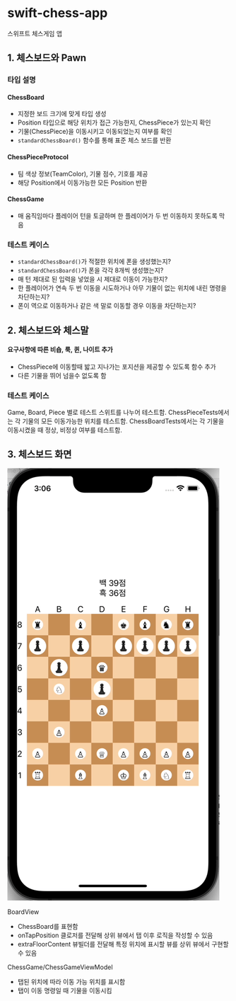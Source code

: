 # swift-chess-app
스위프트 체스게임 앱

## 1. 체스보드와 Pawn

### 타입 설명

#### ChessBoard

- 지정한 보드 크기에 맞게 타입 생성
- Position 타입으로 해당 위치가 접근 가능한지, ChessPiece가 있는지 확인
- 기물(ChessPiece)을 이동시키고 이동되었는지 여부를 확인
- `standardChessBoard()` 함수를 통해 표준 체스 보드를 반환

#### ChessPieceProtocol

- 팀 색상 정보(TeamColor), 기물 점수, 기호를 제공
-  해당 Position에서 이동가능한 모든 Position 반환

#### ChessGame

- 매 움직임마다 플레이어 턴을 토글하며 한 플레이어가 두 번 이동하지 못하도록 막음

### 테스트 케이스

- `standardChessBoard()`가 적절한 위치에 폰을 생성했는지?
- `standardChessBoard()`가 폰을 각각 8개씩 생성했는지?
- 매 턴 제대로 된 입력을 넣었을 시 제대로 이동이 가능한지?
- 한 플레이어가 연속 두 번 이동을 시도하거나 아무 기물이 없는 위치에 내린 명령을 차단하는지?
- 폰이 역으로 이동하거나 같은 색 말로 이동할 경우 이동을 차단하는지?

## 2. 체스보드와 체스말

#### 요구사항에 따른 비숍, 룩, 퀸, 나이트 추가

- ChessPiece에 이동할때 밟고 지나가는 포지션을 제공할 수 있도록 함수 추가
- 다른 기물을 뛰어 넘을수 없도록 함

### 테스트 케이스

Game, Board, Piece 별로 테스트 스위트를 나누어 테스트함.
ChessPieceTests에서는 각 기물의 모든 이동가능한 위치를 테스트함.
ChessBoardTests에서는 각 기물을 이동시켰을 때 정상, 비정상 여부를 테스트함.

## 3. 체스보드 화면

![chessboard_step3](assets/chessboard_step3.gif)

BoardView

- ChessBoard를 표현함
- onTapPosition 클로저를 전달해 상위 뷰에서 탭 이후 로직을 작성할 수 있음
- extraFloorContent 뷰빌더를 전달해 특정 위치에 표시할 뷰를 상위 뷰에서 구현할 수 있음

ChessGame/ChessGameViewModel

- 탭된 위치에 따라 이동 가능 위치를 표시함
- 탭이 이동 명령일 때 기물을 이동시킴
